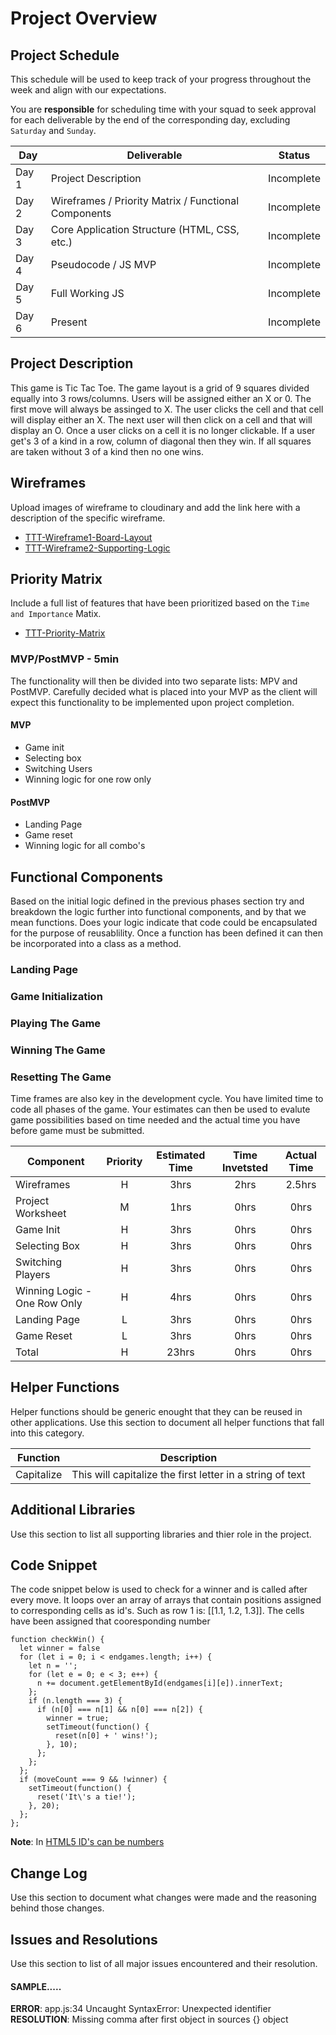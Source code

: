 # Project Overview

## Project Schedule

This schedule will be used to keep track of your progress throughout the week and align with our expectations.  

You are **responsible** for scheduling time with your squad to seek approval for each deliverable by the end of the corresponding day, excluding `Saturday` and `Sunday`.

|  Day | Deliverable | Status
|---|---| ---|
|Day 1| Project Description | Incomplete
|Day 2| Wireframes / Priority Matrix / Functional Components | Incomplete
|Day 3| Core Application Structure (HTML, CSS, etc.) | Incomplete
|Day 4| Pseudocode / JS MVP | Incomplete
|Day 5| Full Working JS  | Incomplete
|Day 6| Present | Incomplete


## Project Description

This game is Tic Tac Toe.  The game layout is a grid of 9 squares divided equally into 3 rows/columns.  Users will be assigned either an X or 0. The first move will always be assinged  to X.  The user clicks the cell and that cell will display either an X.  The next user will then click on a cell and that will display an O.  Once a user clicks on a cell it is no longer clickable. If a user get's 3 of a kind in a row, column of diagonal then they win.  If all squares are taken without 3 of a kind then no one wins. 

## Wireframes

Upload images of wireframe to cloudinary and add the link here with a description of the specific wireframe.

- [TTT-Wireframe1-Board-Layout](https://res.cloudinary.com/jkeohan/image/upload/v1537874529/ttt-wireframe1.png)
- [TTT-Wireframe2-Supporting-Logic](https://res.cloudinary.com/jkeohan/image/upload/v1537874520/ttt-wireframe2.png)

## Priority Matrix

Include a full list of features that have been prioritized based on the `Time and Importance` Matix.  

- [TTT-Priority-Matrix](https://res.cloudinary.com/jkeohan/image/upload/v1537891391/ttt-priority-matrix.jpg)

### MVP/PostMVP - 5min

The functionality will then be divided into two separate lists: MPV and PostMVP.  Carefully decided what is placed into your MVP as the client will expect this functionality to be implemented upon project completion.  

#### MVP 
- Game init
- Selecting box
- Switching Users
- Winning logic for one row only

#### PostMVP 
- Landing Page
- Game reset
- Winning logic for all combo's

## Functional Components

Based on the initial logic defined in the previous  phases section try and breakdown the logic further into functional components, and by that we mean functions.  Does your logic indicate that code could be encapsulated for the purpose of reusablility.  Once a function has been defined it can then be incorporated into a class as a method. 

### Landing Page

### Game Initialization

### Playing The Game 

### Winning The Game

### Resetting The Game

Time frames are also key in the development cycle.  You have limited time to code all phases of the game.  Your estimates can then be used to evalute game possibilities based on time needed and the actual time you have before game must be submitted. 

| Component | Priority | Estimated Time | Time Invetsted | Actual Time |
| --- | :---: |  :---: | :---: | :---: |
| Wireframes | H | 3hrs| 2hrs | 2.5hrs |
| Project Worksheet | M | 1hrs| 0hrs | 0hrs |
| Game Init | H | 3hrs| 0hrs | 0hrs |
| Selecting Box | H | 3hrs|  0hrs  |  0hrs  |
| Switching Players | H | 3hrs|  0hrs  |  0hrs  |
| Winning Logic - One Row Only | H | 4hrs|  0hrs |  0hrs |
| Landing Page | L | 3hrs|  0hrs  | 0hrs  |
| Game Reset| L | 3hrs|  0hrs  |  0hrs  |
| Total | H | 23hrs| 0hrs | 0hrs |

## Helper Functions
Helper functions should be generic enought that they can be reused in other applications. Use this section to document all helper functions that fall into this category.

| Function | Description | 
| --- | :---: |  
| Capitalize | This will capitalize the first letter in a string of text | 

## Additional Libraries
 Use this section to list all supporting libraries and thier role in the project. 

## Code Snippet

The code snippet below is used to check for a winner and is called after every move.   It loops over an array of arrays that contain positions assigned to corresponding cells as id's. Such as row 1 is: [[1.1, 1.2, 1.3]].  The cells have been assigned that cooresponding number 

```
function checkWin() {
  let winner = false
  for (let i = 0; i < endgames.length; i++) {
    let n = '';
    for (let e = 0; e < 3; e++) {
      n += document.getElementById(endgames[i][e]).innerText;
    };
    if (n.length === 3) {
      if (n[0] === n[1] && n[0] === n[2]) {
        winner = true;
        setTimeout(function() {
          reset(n[0] + ' wins!');
        }, 10);
      };
    };
  };
  if (moveCount === 9 && !winner) {
    setTimeout(function() {
      reset('It\'s a tie!');
    }, 20);
  };
};
```

**Note**: In [HTML5 ID's can be numbers](https://benfrain.com/when-and-where-you-can-use-numbers-in-id-and-class-names/)

## Change Log
 Use this section to document what changes were made and the reasoning behind those changes.  

## Issues and Resolutions
 Use this section to list of all major issues encountered and their resolution.

#### SAMPLE.....
**ERROR**: app.js:34 Uncaught SyntaxError: Unexpected identifier                                
**RESOLUTION**: Missing comma after first object in sources {} object

